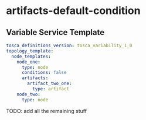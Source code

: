 # artifacts-default-condition



## Variable Service Template

```yaml linenums="1"
tosca_definitions_version: tosca_variability_1_0
topology_template:
  node_templates:
    node_one:
      type: node
      conditions: false
      artifacts:
        artifact_two_one:
          type: artifact
    node_two:
      type: node

```



TODO: add all the remaining stuff
